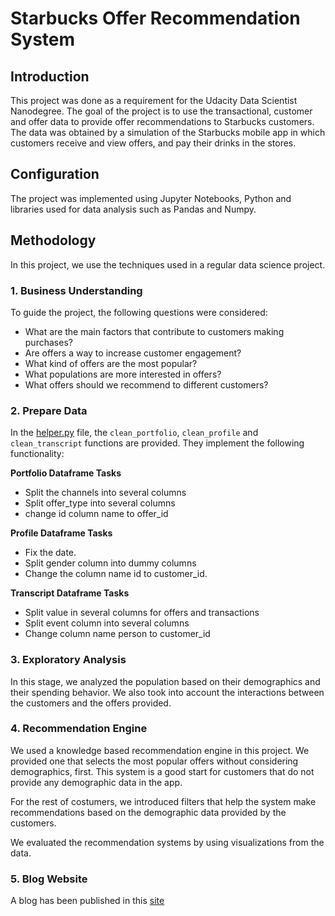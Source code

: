 # Starbucks Offer Recommendation System

## Introduction

This project was done as a requirement for the Udacity Data Scientist
Nanodegree. The goal of the project is to use the transactional,
customer and offer data to provide offer recommendations to Starbucks
customers. The data was obtained by a simulation of the Starbucks
mobile app in which customers receive and view offers, and pay their
drinks in the stores.

## Configuration

The project was implemented using Jupyter Notebooks, Python and
libraries used for data analysis such as Pandas and Numpy. 

## Methodology

In this project, we use the techniques used in a regular data science project.

### 1. Business Understanding

To guide the project, the following questions were considered:

- What are the main factors that contribute to customers making purchases?
- Are offers a way to increase customer engagement?
- What kind of offers are the most popular?
- What populations are more interested in offers?
- What offers should we recommend to different customers?

### 2. Prepare Data

In the [helper.py](https://github.com/MohanCR97/Udacity-Data_Scientist_Nanodegree/blob/master/Starbucks_CapstoneProject/helper.py)
file, the `clean_portfolio`, `clean_profile` and `clean_transcript` functions are
provided. They implement the following functionality:

**Portfolio Dataframe Tasks**
* Split the channels into several columns
* Split offer_type into several columns
* change id column name to offer_id

**Profile Dataframe Tasks**
* Fix the date.
* Split gender column into dummy columns
* Change the column name id to customer_id. 

**Transcript Dataframe Tasks**

* Split value in several columns for offers and transactions
* Split event column into several columns
* Change column name person to customer_id


### 3. Exploratory Analysis

In this stage, we analyzed the population based on their demographics
and their spending behavior. We also took into account the
interactions between the customers and the offers provided.


### 4. Recommendation Engine

We used a knowledge based recommendation engine in this project. We
provided one that selects the most popular offers without considering
demographics, first. This system is a good start for customers that do
not provide any demographic data in the app.

For the rest of costumers, we introduced filters that help the system
make recommendations based on the demographic data provided by the
customers.

We evaluated the recommendation systems by using visualizations from
the data.

### 5. Blog Website

A blog has been published in this [site](https://aproano2.github.io/starbucks/)
